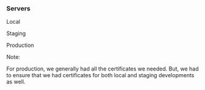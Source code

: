 ### Servers

Local <!-- .element: class="fragment" -->

Staging <!-- .element: class="fragment" -->

Production <!-- .element: class="fragment" -->

Note:

For production, we generally had all the certificates we needed. But, we had to ensure that we had certificates for both local and staging developments as well.
